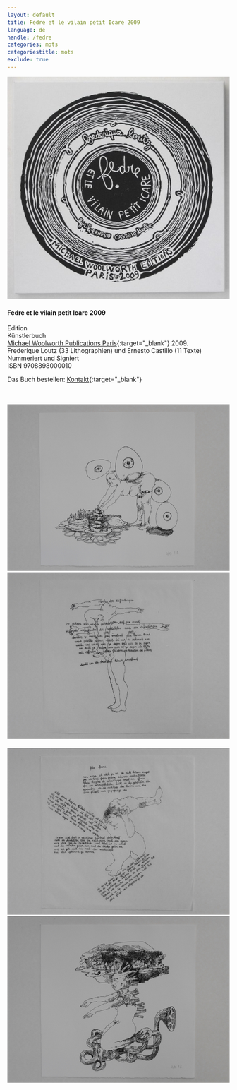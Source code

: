```yaml
---
layout: default
title: Fedre et le vilain petit Icare 2009
language: de
handle: /fedre
categories: mots
categoriestitle: mots
exclude: true
---
```


<a rel="lightbox" data-lightbox="example-1" href="/images/fedre-cover.jpg" title="Fedre Cover"><img src="/images/fedre-cover.jpg" alt="Fedre Cover" class="img-left"></a>
#### Fedre et le vilain petit Icare 2009 
  
Edition  
Künstlerbuch   
[Michael Woolworth Publications Paris](http://www.michaelwoolworth.com/books/fdre-et-le-vilain-petit-icare?locale=en "Michael Woolworth Publications Paris"){:target="_blank"} 2009.  
Frederique Loutz (33 Lithographien) und Ernesto Castillo (11 Texte)  
Nummeriert und Signiert  
ISBN 9708898000010  
  
Das Buch bestellen: [Kontakt](http://www.michaelwoolworth.com/contact "Kontakt"){:target="_blank"}
   
<br style="clear:both" />
<br style="clear:both" />
<a rel="lightbox" data-lightbox="example-1" href="/images/fedre1.jpg" title="Fedre 1"><img src="/images/fedre1.jpg" alt="Fedre 1" class="img-left2"></a>
<a rel="lightbox" data-lightbox="example-1" href="/images/fedre2.jpg" title="Fedre 2"><img src="/images/fedre2.jpg" alt="Fedre 2" class="img-right2"></a>
<br style="clear:both" />
<br style="clear:both" />
<a rel="lightbox" data-lightbox="example-1" href="/images/fedre3.jpg" title="Fedre 3"><img src="/images/fedre3.jpg" alt="Fedre 3" class="img-left2"></a>
<a rel="lightbox" data-lightbox="example-1" href="/images/fedre4.jpg" title="Fedre 4"><img src="/images/fedre4.jpg" alt="Fedre 4" class="img-right2"></a>
<br style="clear:both" />
<br style="clear:both" />


